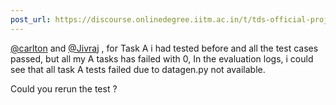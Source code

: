 ```yaml
---
post_url: https://discourse.onlinedegree.iitm.ac.in/t/tds-official-project1-discrepencies/171141/349
---
```

[@carlton](/u/carlton) and [@Jivraj](/u/jivraj) , for Task A i had tested before and all the test cases passed, but all my A tasks has failed with 0, In the evaluation logs, i could see that all task A tests failed due to datagen.py not available.

Could you rerun the test ?